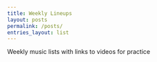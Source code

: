 ```yaml
---
title: Weekly Lineups
layout: posts
permalink: /posts/
entries_layout: list
---
```


Weekly music lists with links to videos for practice
